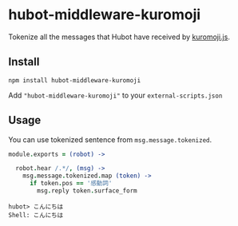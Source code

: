 # hubot-middleware-kuromoji
Tokenize all the messages that Hubot have received by [kuromoji.js](https://www.npmjs.com/package/kuromoji).

## Install
```
npm install hubot-middleware-kuromoji
```

Add `"hubot-middleware-kuromoji"` to your `external-scripts.json`

## Usage
You can use tokenized sentence from `msg.message.tokenized`.

``` coffee
module.exports = (robot) ->

  robot.hear /.*/, (msg) ->
    msg.message.tokenized.map (token) ->
      if token.pos == '感動詞'
        msg.reply token.surface_form
```

```
hubot> こんにちは
Shell: こんにちは
```
